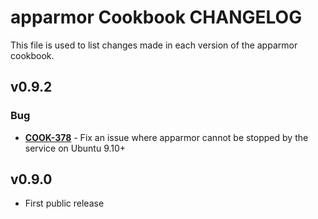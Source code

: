 apparmor Cookbook CHANGELOG
=======================
This file is used to list changes made in each version of the apparmor cookbook.


v0.9.2
------
### Bug
- **[COOK-378](https://tickets.chef.io/browse/COOK-378)** - Fix an issue where apparmor cannot be stopped by the service on Ubuntu 9.10+

v0.9.0
------
- First public release
